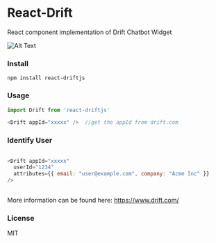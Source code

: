 # React-Drift

React component implementation of Drift Chatbot Widget

![Alt Text](https://raw.githubusercontent.com/chardmd/react-drift/master/screenshot.png)

### Install

```
npm install react-driftjs
```

### Usage

```javascript
import Drift from 'react-driftjs'

<Drift appId="xxxxx" />  //get the appId from drift.com
```

### Identify User

```javascript

<Drift appId="xxxxx" 
  userId="1234"
  attributes={{ email: "user@example.com", company: "Acme Inc" }}
/>
  
```

More information can be found here: https://www.drift.com/

### License

MIT

